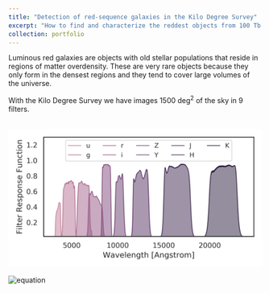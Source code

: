 ```yaml
---
title: "Detection of red-sequence galaxies in the Kilo Degree Survey"
excerpt: "How to find and characterize the reddest objects from 100 Tb of data <br/><img src='/images/redsq/lrg.png'>"
collection: portfolio
---
```


Luminous red galaxies are objects with old stellar populations that reside in regions of matter overdensity. 
These are very rare objects because they only form in the densest regions and they tend to cover large volumes 
of the universe.

With the Kilo Degree Survey we have images 1500 deg<sup>2</sup> of the sky in 9 filters.


 <br/><img src='/images/redsq/filters.png'>




![equation](https://microsoft.codecogs.com/gif.latex?\dpi{400}\alpha&space;+&space;\frac{2\beta}{\gamma})  


